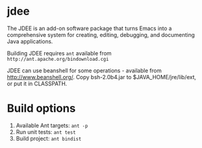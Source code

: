 # jdee

The JDEE is an add-on software package that turns Emacs into a
comprehensive system for creating, editing, debugging, and documenting
Java applications.

Building JDEE requires ```ant``` available from
```http://ant.apache.org/bindownload.cgi```

JDEE can use beanshell for some operations - available from
http://www.beanshell.org/. Copy bsh-2.0b4.jar to
$JAVA_HOME/jre/lib/ext, or put it in CLASSPATH.

# Build options

1. Available Ant targets: ```ant -p```
2. Run unit tests: ```ant test```
3. Build project: ```ant bindist```
